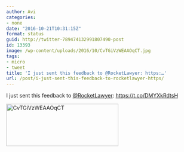 ```yaml
---
author: Avi
categories:
- none
date: "2016-10-21T10:31:15Z"
format: status
guid: http://twitter-789474132991807490-post
id: 13393
image: /wp-content/uploads/2016/10/CvTGiVzWEAAOqCT.jpg
tags:
- micro
- tweet
title: 'I just sent this feedback to @RocketLawyer: https:…'
url: /post/i-just-sent-this-feedback-to-rocketlawyer-https/
---
```

I just sent this feedback to [@RocketLawyer](http://twitter.com/RocketLawyer): https://t.co/DMYXkRdtsH

<img width="300" height="113" src="http://aviflax.com/wp-content/uploads/2016/10/CvTGiVzWEAAOqCT-300x113.jpg" class="attachment-medium size-medium" alt="CvTGiVzWEAAOqCT" />